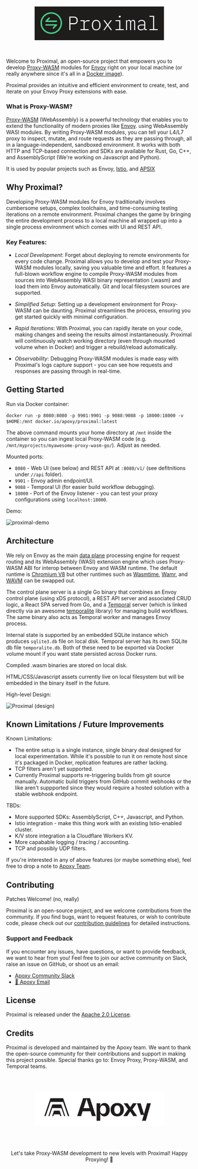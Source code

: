 <br /><br />

<p align="center">
<a href="https://apoxy.dev">
  <img src="static/github-proximal.png" alt="Proximal Logo" width="350">
</a>
</p>
<br />


Welcome to Proximal, an open-source project that empowers you to develop
[Proxy-WASM](https://github.com/proxy-wasm/spec) modules for [Envoy](https://www.envoyproxy.io)
right on your local machine (or really anywhere since it's all in a [Docker
image](https://hub.docker.com/r/apoxy/proximal)).

Proximal provides an intuitive and efficient environment to create, test, and iterate on your Envoy
Proxy extensions with ease.

### What is Proxy-WASM?

[Proxy-WASM](https://github.com/proxy-wasm/spec) (WebAssembly) is a powerful technology that enables
you to extend the functionality of modern proxies like [Envoy](https://www.envoyproxy.io). using
WebAssembly WASI modules. By writing Proxy-WASM modules, you can tell your L4/L7 proxy to inspect,
mutate, and route requests as they are passing through, all in a language-independent, sandboxed
environment. It works with both HTTP and TCP-based connection and SDKs are available for Rust, Go,
C++, and AssemblyScript (We're working on Javascript and Python).

It is used by popular projects such as Envoy, [Istio](https://istio.io/latest/docs/concepts/wasm/),
and
[APSIX](https://apisix.apache.org/blog/2021/11/19/apisix-supports-wasm/#how-to-use-wasm-in-apache-apisix)

## Why Proximal?

Developing Proxy-WASM modules for Envoy traditionally involves cumbersome setups, complex
toolchains, and time-consuming testing iterations on a remote environment. Proximal changes the game
by bringing the entire development process to a local machine all wrapped up into a single process
environment which comes with UI and REST API.

### Key Features:

* *Local Development*: Forget about deploying to remote environments for every code change. Proximal
  allows you to develop and test your Proxy-WASM modules locally, saving you valuable time and
  effort. It features a full-blown workflow engine to compile Proxy-WASM modules from sources into
  WebAssembly WASI binary representation (.wasm) and load them into Envoy automatically. Git and
  local filesystem sources are supported.

* *Simplified Setup*: Setting up a development environment for Proxy-WASM can be daunting. Proximal
  streamlines the process, ensuring you get started quickly with minimal configuration.

* *Rapid Iterations*: With Proximal, you can rapidly iterate on your code, making changes and seeing
  the results almost instantaneously. Proximal will continuously watch working directory (even
  through mounted volume when in Docker) and trigger a rebuild/reload automatically.

* *Observability*: Debugging Proxy-WASM modules is made easy with Proximal's logs capture support -
  you can see how requests and responses are passing through in real-time.

## Getting Started

Run via Docker container:

```shell
docker run -p 8080:8080 -p 9901:9901 -p 9088:9088 -p 18000:18000 -v $HOME:/mnt docker.io/apoxy/proximal:latest
```

The above command mounts your home directory at `/mnt` inside the container so you can ingest local
Proxy-WASM code (e.g. `/mnt/myprojects/myawesome-proxy-wasm-go/`). Adjust as needed.

Mounted ports:
* `8080` - Web UI (see below) and REST API at `:8080/v1/` (see defitnitions under `//api` folder).
* `9901` - Envoy admin endpoint/UI.
* `9088` - Temporal UI (for easier build workflow debugging).
* `18000` - Port of the Envoy listener - you can test your proxy configurations using `localhost:18000`.

Demo:

![proximal-demo](https://github.com/apoxy-dev/proximal/assets/767232/433307a6-65a9-4c7c-9306-161753a2d8a4)

## Architecture

We rely on Envoy as the main [data plane](https://en.wikipedia.org/wiki/Forwarding_plane) processing
engine for request routing and its WebAssembly (WASI) extension engine which uses Proxy-WASM ABI for
interop between Envoy and WASM runtime. The default runtime is [Chromium V8](https://v8.dev) but
other runtimes such as [Wasmtime](https://wasmtime.dev),
[Wamr](https://github.com/bytecodealliance/wasm-micro-runtime), and [WAVM](https://wavm.github.io/)
can be swapped out.

The control plane server is a single Go binary that combines an Envoy control plane (using xDS
protocol), a REST API server and associated CRUD logic, a React SPA served from Go, and a
[Temporal](https://temporal.io) server (which is linked directly via an awesome
[temporalite](https://github.com/temporalio/temporalite) library) for managing build workflows. The
same binary also acts as Temporal worker and manages Envoy process.

Internal state is supported by an embedded SQLite instance which produces `sqlite3.db` file on local
disk. Temporal server has its own SQLite db file `temporalite.db`. Both of these need to be exported
via Docker volume mount if you want state persisted across Docker runs.

Compiled .wasm binaries are stored on local disk.

HTML/CSS/Javascript assets currently live on local filesystem but will be embedded in the binary
itself in the future.

High-level Design:

![Proximal (design)](https://github.com/apoxy-dev/proximal/assets/767232/b899d6c4-f133-46fa-8b2f-6872c0ae43e4)

## Known Limitations / Future Improvements

Known Limitations:

* The entire setup is a single instance, single binary deal designed for local experimentation.
  While it's possible to run it on remote host since it's packaged in Docker, replication features
  are rather lacking.
* TCP filters aren't yet supported.
* Currently Proximal supports re-triggering builds from git source manually. Automatic build
  triggers from GitHub commit webhooks or the like aren't suppported since they would require a
  hosted solution with a stable webhook endpoint.

TBDs:

* More supported SDKs: AssemblyScript, C++, Javascript, and Python.
* Istio integration - make this thing work with an existing Istio-enabled cluster.
* K/V store integration a la Cloudflare Workers KV.
* More capabable logging / tracing / accounting.
* TCP and possibly UDP filters.

If you're interested in any of above features (or maybe something else), feel free to drop a note to
[Apoxy Team](mailto:hello@apoxy.dev).

## Contributing

Patches Welcome! (no, really)

Proximal is an open-source project, and we welcome contributions from the community. If you find
bugs, want to request features, or wish to contribute code, please check out our [contribution
guidelines](DEVELOPING.md) for detailed instructions.

### Support and Feedback

If you encounter any issues, have questions, or want to provide feedback, we want to hear from you!
Feel free to join our active community on Slack, raise an issue on GitHub, or shoot us an email:

* [Apoxy Community Slack](http://slack.apoxy.dev/)
* [👋 Apoxy Email](mailto:hello@apoxy.dev)

## License

Proximal is released under the [Apache 2.0 License](LICENSE).

## Credits

Proximal is developed and maintained by the Apoxy team. We want to thank the open-source community
for their contributions and support in making this project possible. Special thanks go to: Envoy
Proxy, Proxy-WASM, and Temporal teams.

<br />
<br />
<p align="center">
<a href="https://apoxy.dev">
  <img src="static/github-apoxy.png" alt="Apoxy Logo" width="350">
</a>
</p>
<br />
<br />

<p align="center">
Let's take Proxy-WASM development to new levels with Proximal! Happy Proxying! 🚀
</p>
